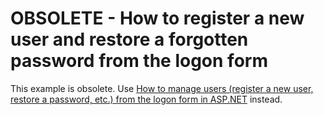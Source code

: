 # OBSOLETE - How to register a new user and restore a forgotten password from the logon form

This example is obsolete. Use [How to manage users (register a new user, restore a password, etc.) from the logon form in ASP.NET](https://supportcenter.devexpress.com/ticket/details/e4037/how-to-manage-users-register-a-new-user-restore-a-password-etc-from-the-logon-form-in) instead.
